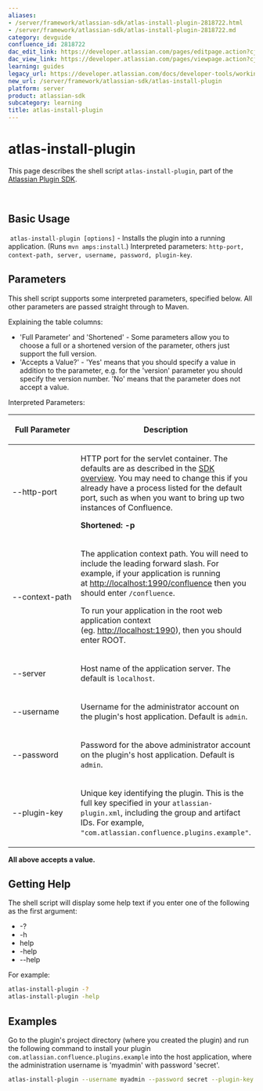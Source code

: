```yaml
---
aliases:
- /server/framework/atlassian-sdk/atlas-install-plugin-2818722.html
- /server/framework/atlassian-sdk/atlas-install-plugin-2818722.md
category: devguide
confluence_id: 2818722
dac_edit_link: https://developer.atlassian.com/pages/editpage.action?cjm=wozere&pageId=2818722
dac_view_link: https://developer.atlassian.com/pages/viewpage.action?cjm=wozere&pageId=2818722
learning: guides
legacy_url: https://developer.atlassian.com/docs/developer-tools/working-with-the-sdk/command-reference/atlas-install-plugin
new_url: /server/framework/atlassian-sdk/atlas-install-plugin
platform: server
product: atlassian-sdk
subcategory: learning
title: atlas-install-plugin
---
```

# atlas-install-plugin

This page describes the shell script `atlas-install-plugin`, part of the [Atlassian Plugin SDK](/server/framework/atlassian-sdk/working-with-the-sdk).

 

## Basic Usage

 `atlas-install-plugin [options]` - Installs the plugin into a running application. (Runs `mvn amps:install`.) Interpreted parameters: `http-port, context-path, server, username, password, plugin-key`.

## Parameters

This shell script supports some interpreted parameters, specified below. All other parameters are passed straight through to Maven.

Explaining the table columns:

-   'Full Parameter' and 'Shortened' - Some parameters allow you to choose a full or a shortened version of the parameter, others just support the full version.
-   'Accepts a Value?' - 'Yes' means that you should specify a value in addition to the parameter, e.g. for the 'version' parameter you should specify the version number. 'No' means that the parameter does not accept a value.

Interpreted Parameters:

<table>
<colgroup>
<col style="width: 50%" />
<col style="width: 50%" />
</colgroup>
<thead>
<tr class="header">
<th><p>Full Parameter</p></th>
<th><p>Description</p></th>
</tr>
</thead>
<tbody>
<tr class="odd">
<td><p>--http-port</p></td>
<td><p>HTTP port for the servlet container. The defaults are as described in the <a href="/server/framework/atlassian-sdk/working-with-the-sdk-2818723.html#ports">SDK overview</a>. You may need to change this if you already have a process listed for the default port, such as when you want to bring up two instances of Confluence.</p>
<p><strong>Shortened: -p</strong></p></td>
</tr>
<tr class="even">
<td><p>--context-path</p></td>
<td><p>The application context path. You will need to include the leading forward slash. For example, if your application is running at <a href="http://localhost:1990/confluence" class="uri external-link">http://localhost:1990/confluence</a> then you should enter <code>/confluence</code>.</p>
<p>To run your application in the root web application context (eg. <a href="http://localhost:1990" class="uri external-link">http://localhost:1990</a>), then you should enter ROOT.</p></td>
</tr>
<tr class="odd">
<td><p>--server</p></td>
<td><p>Host name of the application server. The default is <code>localhost</code>.</p></td>
</tr>
<tr class="even">
<td><p>--username</p></td>
<td><p>Username for the administrator account on the plugin's host application. Default is <code>admin</code>.</p></td>
</tr>
<tr class="odd">
<td><p>--password</p></td>
<td><p>Password for the above administrator account on the plugin's host application. Default is <code>admin</code>.</p></td>
</tr>
<tr class="even">
<td><p>--plugin-key</p></td>
<td><p>Unique key identifying the plugin. This is the full key specified in your <code>atlassian-plugin.xml</code>, including the group and artifact IDs. For example, <code>&quot;com.atlassian.confluence.plugins.example&quot;</code>.</p></td>
</tr>
</tbody>
</table>

**All above accepts a value.**

## Getting Help

The shell script will display some help text if you enter one of the following as the first argument:

-   -?
-   -h
-   help
-   -help
-   --help

For example:

``` bash
atlas-install-plugin -?
atlas-install-plugin -help
```

## Examples

Go to the plugin's project directory (where you created the plugin) and run the following command to install your plugin `com.atlassian.confluence.plugins.example` into the host application, where the administration username is 'myadmin' with password 'secret'.

``` bash
atlas-install-plugin --username myadmin --password secret --plugin-key com.atlassian.confluence.plugins.example
```


























































































































